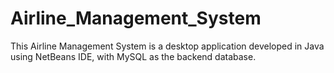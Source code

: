 # Airline_Management_System


This Airline Management System is a desktop application developed in Java using NetBeans IDE, with MySQL as the backend database.
